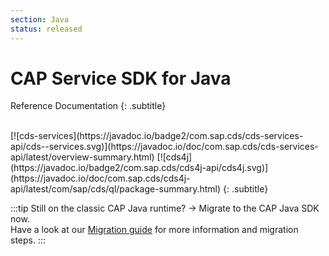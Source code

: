 ```yaml
---
section: Java
status: released
---
```


# CAP Service SDK for Java

Reference Documentation {: .subtitle}

<br>


<span class="badges">
[![cds-services](https://javadoc.io/badge2/com.sap.cds/cds-services-api/cds--services.svg)](https://javadoc.io/doc/com.sap.cds/cds-services-api/latest/overview-summary.html)
[![cds4j](https://javadoc.io/badge2/com.sap.cds/cds4j-api/cds4j.svg)](https://javadoc.io/doc/com.sap.cds/cds4j-api/latest/com/sap/cds/ql/package-summary.html)
</span> {: .subtitle}

:::tip
Still on the classic CAP Java runtime? &rarr; Migrate to the CAP Java SDK now.<br>
Have a look at our [Migration guide]({{cap}}/java/migration) for more information and migration steps.
:::
